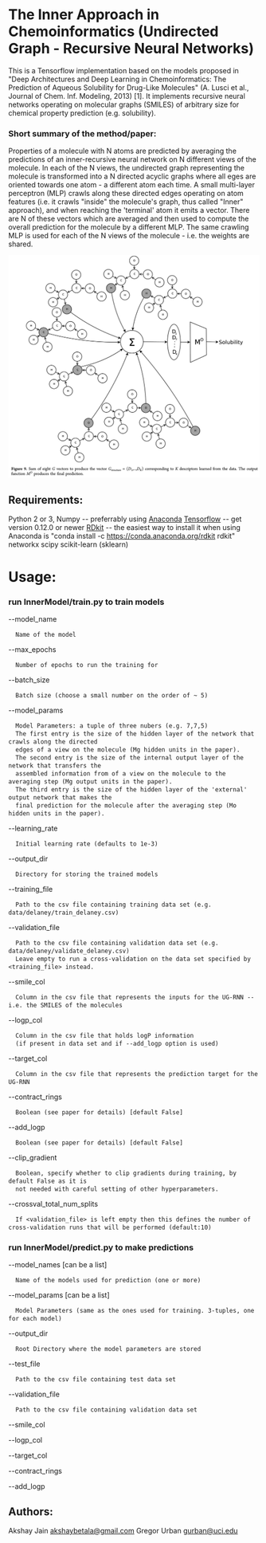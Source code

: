 The Inner Approach in Chemoinformatics (Undirected Graph - Recursive Neural Networks)
=================================================================

This is a Tensorflow implementation based on the models proposed in "Deep Architectures and Deep Learning in Chemoinformatics: The Prediction of Aqueous Solubility for Drug-Like Molecules" (A. Lusci et al., Journal of Chem. Inf. Modeling, 2013) [1]. It implements recursive neural networks operating on molecular graphs (SMILES) of arbitrary size for chemical property prediction (e.g. solubility).

### Short summary of the method/paper: 

Properties of a molecule with N atoms are predicted by averaging the predictions of an inner-recursive neural network on N different views of the molecule. In each of the N views, the undirected graph representing the molecule is transformed into a N directed acyclic graphs where all eges are oriented towards one atom - a different atom each time. A small multi-layer perceptron (MLP) crawls along these directed edges operating on atom features (i.e. it crawls "inside" the molecule's graph, thus called "Inner" approach), and when reaching the 'terminal' atom it emits a vector. There are N of these vectors which are averaged and then used to compute the overall prediction for the molecule by a different MLP. The same crawling MLP is used for each of the N views of the molecule - i.e. the weights are shared.

![Alt text](references/UGRNN.png?raw=true "Excerpt from [1] demonstrating how a UG-RNN operates on a molecule with eigth atoms. ")






## Requirements:


Python 2 or 3, Numpy -- preferrably using [Anaconda](https://www.continuum.io/downloads)
[Tensorflow](https://www.tensorflow.org/get_started/os_setup) -- get version 0.12.0 or newer
[RDkit](http://www.rdkit.org/docs/Install.html) -- the easiest way to install it when using Anaconda is "conda install -c https://conda.anaconda.org/rdkit rdkit"
networkx
scipy
scikit-learn (sklearn)












# Usage:

### run InnerModel/train.py to train models


  --model_name 
  
      Name of the model
                        
  --max_epochs 
  
      Number of epochs to run the training for
                        
  --batch_size 
  
      Batch size (choose a small number on the order of ~ 5)
                        
  --model_params 
  
      Model Parameters: a tuple of three nubers (e.g. 7,7,5)
      The first entry is the size of the hidden layer of the network that crawls along the directed 
      edges of a view on the molecule (Mg hidden units in the paper).
      The second entry is the size of the internal output layer of the network that transfers the 
      assembled information from of a view on the molecule to the averaging step (Mg output units in the paper).
      The third entry is the size of the hidden layer of the 'external' output network that makes the 
      final prediction for the molecule after the averaging step (Mo hidden units in the paper).
  --learning_rate 
  
      Initial learning rate (defaults to 1e-3)
  --output_dir 
  
      Directory for storing the trained models
  --training_file 
  
      Path to the csv file containing training data set (e.g. data/delaney/train_delaney.csv)
  --validation_file 
  
      Path to the csv file containing validation data set (e.g. data/delaney/validate_delaney.csv)
      Leave empty to run a cross-validation on the data set specified by <training_file> instead.
  --smile_col 
  
      Column in the csv file that represents the inputs for the UG-RNN -- i.e. the SMILES of the molecules
  --logp_col 
  
      Column in the csv file that holds logP information 
      (if present in data set and if --add_logp option is used)
  --target_col 
  
      Column in the csv file that represents the prediction target for the UG-RNN
  --contract_rings
      
      Boolean (see paper for details) [default False]
  --add_logp
  
      Boolean (see paper for details) [default False]
  --clip_gradient
  
      Boolean, specify whether to clip gradients during training, by default False as it is 
      not needed with careful setting of other hyperparameters.

  --crossval_total_num_splits

      If <validation_file> is left empty then this defines the number of cross-validation runs that will be performed (default:10)



### run InnerModel/predict.py to make predictions



  --model_names [can be a list]
  
      Name of the models used for prediction (one or more)
                        
  --model_params  [can be a list]
  
      Model Parameters (same as the ones used for training. 3-tuples, one for each model)
  --output_dir 
  
      Root Directory where the model parameters are stored
  --test_file 
  
      Path to the csv file containing test data set
  --validation_file 
  
      Path to the csv file containing validation data set
  --smile_col 
  
  --logp_col 
  
  --target_col 
  
  --contract_rings
  
  --add_logp






## Authors:

Akshay Jain <akshaybetala@gmail.com>
Gregor Urban <gurban@uci.edu>




